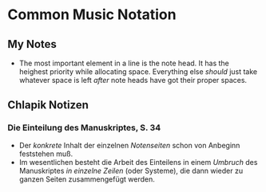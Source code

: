 # Common Music Notation
## My Notes
- The most important element in a line is the note head. It has the heighest priority while allocating space. Everything else _should_ just take whatever space is left _after_ note heads have got their proper spaces. 

## Chlapik Notizen
### Die Einteilung des Manuskriptes, S. 34
* Der _konkrete_ Inhalt der einzelnen _Notenseiten_ schon von Anbeginn feststehen muß.
* Im wesentlichen besteht die Arbeit des Einteilens in einem _Umbruch_ des Manuskriptes _in einzelne Zeilen_ (oder Systeme), die dann wieder zu ganzen Seiten zusammengefügt werden.
